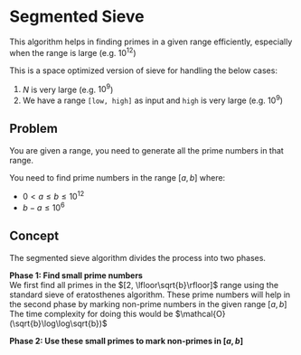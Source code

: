 # Segmented Sieve

This algorithm helps in finding primes in a given range efficiently, especially when the range is large (e.g. $10^{12}$)


This is a space optimized version of sieve for handling the below cases:

1. $N$ is very large (e.g. $10^9$)
2. We have a range `[low, high]` as input and `high` is very large (e.g. $10^9$)

## Problem

You are given a range, you need to generate all the prime numbers in that range.

You need to find prime numbers in the range $[a, b]$ where:
- $0 < a \le b \le 10^{12}$
- $b - a \le 10^6$

## Concept

The segmented sieve algorithm divides the process into two phases.  

**Phase 1: Find small prime numbers**  
We first find all primes in the $[2, \lfloor\sqrt{b}\rfloor]$ range using the standard sieve of eratosthenes algorithm. These prime numbers will help in the second phase by marking non-prime numbers in the given range $[a, b]$  
The time complexity for doing this would be $\mathcal{O}(\sqrt{b}\log\log\sqrt{b})$ 

**Phase 2: Use these small primes to mark non-primes in $[a, b]$**  

